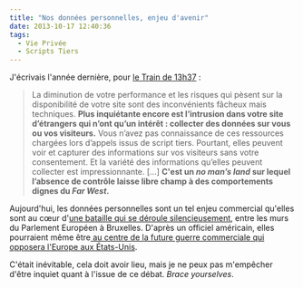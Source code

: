 ```yaml
---
title: "Nos données personnelles, enjeu d'avenir"
date: 2013-10-17 12:40:36
tags:
  - Vie Privée
  - Scripts Tiers
---
```


J'écrivais l'année dernière, pour [le Train de 13h37](http://letrainde13h37.fr/6/scripts-tiers-appels-induits-ne-perdez-pas-le-controle-de-votre-site/ "&quot;Scripts tiers &amp; appels induits&nbsp;: ne perdez pas le contrôle de votre site&quot; &quot;, LeTrainDe13h37")&nbsp;:

> La diminution de votre performance et les risques qui pèsent sur la disponibilité de votre site sont des inconvénients fâcheux mais techniques. **Plus inquiétante encore est l’intrusion dans votre site d’étrangers qui n’ont qu’un intérêt&nbsp;: collecter des données sur vous ou vos visiteurs.** Vous n’avez pas connaissance de ces ressources chargées lors d’appels issus de script tiers. Pourtant, elles peuvent voir et capturer des informations sur vos visiteurs sans votre consentement. Et la variété des informations qu’elles peuvent collecter est impressionnante. […] **C'est un _no man’s land_ sur lequel l’absence de contrôle laisse libre champ à des comportements dignes du _Far West_.**

Aujourd'hui, les données personnelles sont un tel enjeu commercial qu'elles sont au cœur d'[une bataille qui se déroule silencieusement](http://www.zdnet.fr/actualites/donnees-personnelles-l-intense-lobbying-des-etats-unis-contre-le-projet-europeen-39786889.htm "&quot;Données personnelles&nbsp;: l’intense lobbying des États-Unis contre le projet européen&quot; &quot;, ZDNet"), entre les murs du Parlement Européen à Bruxelles. D'après un officiel américain, elles pourraient même être[ au centre de la future guerre commerciale qui opposera l'Europe aux États-Unis](http://www.wired.co.uk/news/archive/2013-02/01/eu-data-protection-us-trade-war "&quot;EU data protection reform could start ").

C'était inévitable, cela doit avoir lieu, mais je ne peux pas m'empêcher d'être inquiet quant à l'issue de ce débat. _Brace yourselves_.

&nbsp;

&nbsp;
